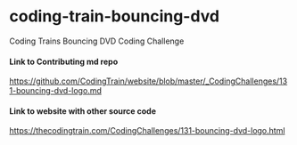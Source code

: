 # coding-train-bouncing-dvd
Coding Trains Bouncing DVD Coding Challenge

#### Link to Contributing md repo
https://github.com/CodingTrain/website/blob/master/_CodingChallenges/131-bouncing-dvd-logo.md

#### Link to website with other source code
https://thecodingtrain.com/CodingChallenges/131-bouncing-dvd-logo.html